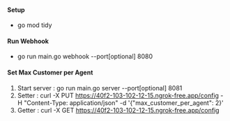 #### Setup

- go mod tidy

#### Run Webhook

- go run main.go webhook --port[optional] 8080

#### Set Max Customer per Agent

1. Start server : go run main.go server --port[optional] 8081
2. Setter : curl -X PUT https://40f2-103-102-12-15.ngrok-free.app/config -H "Content-Type: application/json" -d '{"max_customer_per_agent": 2}'
3. Getter : curl -X GET https://40f2-103-102-12-15.ngrok-free.app/config
